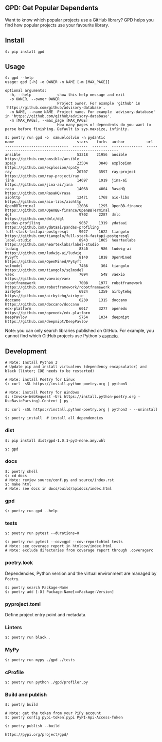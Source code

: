 ## GPD: Get Popular Dependents

Want to know which popular projects use a GitHub library? GPD helps you find how popular projects use your favourite library.  

## Install

```
$: pip install gpd
```

## Usage

```
$: gpd --help
usage: gpd [-h] -o OWNER -n NAME [-m [MAX_PAGE]]

optional arguments:
  -h, --help            show this help message and exit
  -o OWNER, --owner OWNER
                        Project owner. For example 'github' in 'https://github.com/github/advisory-database'.
  -n NAME, --name NAME  Project name. For example 'advisory-database' in 'https://github.com/github/advisory-database'.
  -m [MAX_PAGE], --max_page [MAX_PAGE]
                        How many pages of dependents do you want to parse before finishing. Default is sys.maxsize, infinity.
```

```
$: poetry run gpd -o  samuelcolvin -n pydantic
name                             stars    forks  author          url
-----------------------------  -------  -------  --------------  ---------------------------------------------------------
ansible                          53318    21956  ansible         https://github.com/ansible/ansible
spaCy                            23504     3840  explosion       https://github.com/explosion/spaCy
ray                              20707     3597  ray-project     https://github.com/ray-project/ray
jina                             14697     1919  jina-ai         https://github.com/jina-ai/jina
rasa                             14068     4004  RasaHQ          https://github.com/RasaHQ/rasa
aiohttp                          12471     1768  aio-libs        https://github.com/aio-libs/aiohttp
OpenBBTerminal                   12086     1295  OpenBB-finance  https://github.com/OpenBB-finance/OpenBBTerminal
dgl                               9702     2287  dmlc            https://github.com/dmlc/dgl
pandas-profiling                  9037     1319  ydataai         https://github.com/ydataai/pandas-profiling
full-stack-fastapi-postgresql     9027     1622  tiangolo        https://github.com/tiangolo/full-stack-fastapi-postgresql
label-studio                      8943     1065  heartexlabs     https://github.com/heartexlabs/label-studio
ludwig                            8340      986  ludwig-ai       https://github.com/ludwig-ai/ludwig
PySyft                            8140     1818  OpenMined       https://github.com/OpenMined/PySyft
sqlmodel                          7466      304  tiangolo        https://github.com/tiangolo/sqlmodel
vaex                              7094      548  vaexio          https://github.com/vaexio/vaex
robotframework                    7008     1977  robotframework  https://github.com/robotframework/robotframework
airbyte                           6924     1359  airbytehq       https://github.com/airbytehq/airbyte
doccano                           6230     1315  doccano         https://github.com/doccano/doccano
edx-platform                      6017     3277  openedx         https://github.com/openedx/edx-platform
DeepPavlov                        5754     1034  deepmipt        https://github.com/deepmipt/DeepPavlov
```

Note: you can only search libraries published on GitHub. For example, you cannot find which GitHub projects use Python's [asyncio](https://docs.python.org/3/library/asyncio.html).  

## Development

```
# Note: Install Python 3
# Update pip and install virtualenv (dependency encapsulator) and black (linter; IDE needs to be restarted)

# Note: install Poetry for Linux
$: curl -sSL https://install.python-poetry.org | python3 -

# Note: install Poetry for Windows
$: (Invoke-WebRequest -Uri https://install.python-poetry.org -UseBasicParsing).Content | py -

$: curl -sSL https://install.python-poetry.org | python3 - --uninstall
```

```
$: poetry install  # install all dependencies
```

### dist

```
$: pip install dist/gpd-1.0.1-py3-none.any.whl

$: gpd
```

### docs

```
$: poetry shell
$: cd docs
# Note: review source/conf.py and source/index.rst
$: make html
# Note: see docs in docs/build/apidocs/index.html
```

### gpd

```
$: poetry run gpd --help
```

### tests

```
$: poetry run pytest --durations=0
```

```
$: poetry run pytest --cov=gpd --cov-report=html tests
# Note: see coverage report in htmlcov/index.html
# Note: exclude directories from coverage report through .coveragerc
```

### poetry.lock

Dependencies, Python version and the virtual environment are managed by `Poetry`.

```
$: poetry search Package-Name
$: poetry add [-D] Package-Name[==Package-Version]
```

### pyproject.toml

Define project entry point and metadata.

### Linters

```
$: poetry run black .
```

### MyPy

```
$: poetry run mypy ./gpd ./tests
```

### cProfile

```
$: poetry run python ./gpd/profiler.py
```

### Build and publish

```
$: poetry build

# Note: get the token from your PiPy account
$: poetry config pypi-token.pypi PyPI-Api-Access-Token
```

```
$: poetry publish --build
```

```
https://pypi.org/project/gpd/
```
